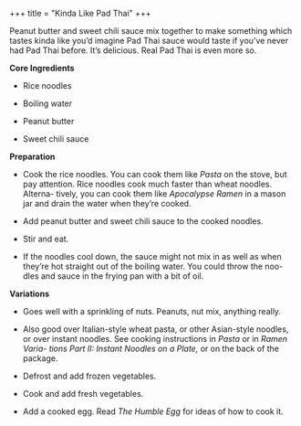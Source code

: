 +++
title = "Kinda Like Pad Thai"
+++

Peanut butter and sweet chili sauce mix together to make something which
tastes kinda like you’d imagine Pad Thai sauce would taste if you’ve never
had Pad Thai before. It’s delicious. Real Pad Thai is even more so.

**Core Ingredients**
- Rice noodles

- Boiling water

- Peanut butter

- Sweet chili sauce

**Preparation**
- Cook the rice noodles. You can cook them like _Pasta_ on the stove, but pay
attention. Rice noodles cook much faster than wheat noodles. Alterna-
tively, you can cook them like _Apocalypse Ramen_ in a mason jar and drain
the water when they’re cooked.

- Add peanut butter and sweet chili sauce to the cooked noodles.

- Stir and eat.

- If the noodles cool down, the sauce might not mix in as well as when
they’re hot straight out of the boiling water. You could throw the noo-
dles and sauce in the frying pan with a bit of oil.

**Variations**
- Goes well with a sprinkling of nuts. Peanuts, nut mix, anything really.

- Also good over Italian-style wheat pasta, or other Asian-style noodles, or
over instant noodles. See cooking instructions in _Pasta_ or in _Ramen Varia-
tions Part II: Instant Noodles on a Plate,_ or on the back of the package.

- Defrost and add frozen vegetables.

- Cook and add fresh vegetables.

- Add a cooked egg. Read _The Humble Egg_ for ideas of how to cook it.
